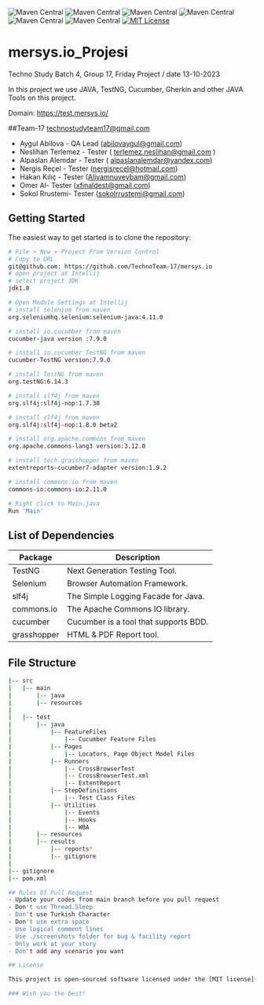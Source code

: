 ![Maven Central](https://img.shields.io/maven-central/v/org.seleniumhq.selenium/selenium-java?versionSuffix=4.11.0&label=Selenium)
![Maven Central](https://img.shields.io/maven-central/v/io.cucumber/cucumber-java?versionSuffix=7.9.0&label=Cucumber)
![Maven Central](https://img.shields.io/maven-central/v/org.testng/testng?versionSuffix=7.7.0&label=TestNG)
![Maven Central](https://img.shields.io/maven-central/v/org.slf4j/slf4j-api?versionSuffix=1.8.0-beta2&label=Slf4j)
![Maven Central](https://img.shields.io/maven-central/v/org.apache.commons/commons-lang3?versionSuffix=3.12.0&label=Apache%20Commons)
![Maven Central](https://img.shields.io/maven-central/v/tech.grasshopper/extentreports-cucumber7-adapter?versionSuffix=1.9.2&label=Grashopper)
[![MIT License](https://img.shields.io/badge/License-MIT-green.svg)](https://choosealicense.com/licenses/mit/)

# mersys.io_Projesi

Techno Study Batch 4, Group 17, Friday Project / date 13-10-2023

In this project we use JAVA, TestNG, Cucumber, Gherkin and other JAVA Tools on this project.

Domain: https://test.mersys.io/

##Team-17 technostudyteam17@gmail.com

- Aygul Abilova - QA Lead  (abilovaygul@gmail.com)
- Neslihan Terlemez - Tester ( terlemez.neslihan@gmail.com )
- Alpaslan Alemdar - Tester  ( alpaslanalemdar@yandex.com)
- Nergis Reçel - Tester (nergisrecel@hotmail.com)
- Hakan Kılıç - Tester   (Aliyamnuveybam@gmail.com)
- Omer Al- Tester (xfinaldest@gmail.com)
- Sokol Rrustemi- Tester (sokolrrustemi@gmail.com) 
   
Getting Started
---------------

The easiest way to get started is to clone the repository:

```bash
# File > New > Project From Version Control 
# Copy to URL
git@github.com: https://github.com/TechnoTeam-17/mersys.io
# open project at Intellij
# select project JDK
jdk1.8

# Open Module Settings at Intellij
# install selenium from maven
org.seleniumhq.selenium:selenium-java:4.11.0

# install io.cucumber from maven
cucumber-java version :7.9.0

# install io.cucumber TestNG from maven
cucumber-TestNG version:7.9.0

# install TestNG from maven
org.testNG:6.14.3

# install slf4j from maven
org.slf4j:slf4j-nop:1.7.30

# install slf4j from maven
org.slf4j:slf4j-nop:1.8.0 beta2

# install org.apache.commons from maven
org.apache.commons-lang3 version:3.12.0

# install tech.grasshopper from maven
extentreports-cucumber7-adapter version:1.9.2

# install commons.io from maven
commons-io:commons-io:2.11.0

# Right click to Main.java
Run 'Main'

```
List of Dependencies
----------------

| Package      | Description                           |
|--------------|---------------------------------------|
| TestNG       | Next Generation Testing Tool.         |
| Selenium     | Browser Automation Framework.         |
| slf4j        | The Simple Logging Facade for Java.   |
| commons.io   | The Apache Commons IO library.        |
| cucumber     | Cucumber is a tool that supports BDD. |
| grasshopper  | HTML & PDF Report tool.               |

## File Structure
```bash
|-- src
|   |-- main
|       |-- java
|       |-- resources
|
|   |-- test
|       |-- java
|           |-- FeatureFiles
|               |-- Cucumber Feature Files
|           |-- Pages
|               |-- Locators, Page Object Model Files
|           |-- Runners
|               |-- CrossBrowserTest
|               |-- CrossBrowserTest.xml
|               |-- ExtentReport
|           |-- StepDefinitions
|               |-- Test Class Files
|           |-- Utilities
|               |-- Events
|               |-- Hooks
|               |-- WBA          
|       |-- resources
|       |-- results
|           |-- reports*
|           |-- gitignore
|
|-- gitignore
|-- pom.xml

## Rules Of Pull Request
- Update your codes from main branch before you pull request
- Don't use Thread.Sleep
- Don't use Turkish Character
- Don't use extra space
- Use logical comment lines
- Use ./screenshots folder for bug & facility report
- Only work at your story
- Don't add any scenario you want

## License

This project is open-sourced software licensed under the [MIT license](http://opensource.org/licenses/MIT).

### Wish you the best! 

